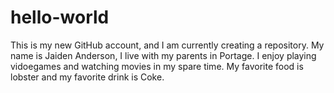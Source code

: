 # hello-world
This is my new GitHub account, and I am currently creating a repository.
My name is Jaiden Anderson, I live with my parents in Portage. I enjoy playing vidoegames and watching movies in my spare time. My favorite food is lobster and my favorite drink is Coke.
